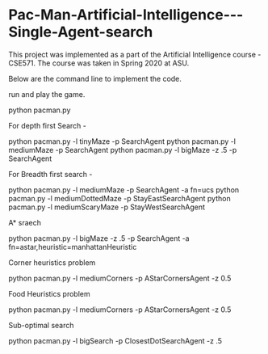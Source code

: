 # Pac-Man-Artificial-Intelligence---Single-Agent-search
This project was implemented as a part of the Artificial Intelligence course - CSE571. The course was taken in Spring 2020 at ASU.


Below are the command line to implement the code.

run and play the game.

python pacman.py 

For depth first Search -

python pacman.py -l tinyMaze -p SearchAgent
python pacman.py -l mediumMaze -p SearchAgent
python pacman.py -l bigMaze -z .5 -p SearchAgent


For Breadth first search -

python pacman.py -l mediumMaze -p SearchAgent -a fn=ucs
python pacman.py -l mediumDottedMaze -p StayEastSearchAgent
python pacman.py -l mediumScaryMaze -p StayWestSearchAgent


A* sraech

python pacman.py -l bigMaze -z .5 -p SearchAgent -a fn=astar,heuristic=manhattanHeuristic

Corner heuristics problem

python pacman.py -l mediumCorners -p AStarCornersAgent -z 0.5


Food Heuristics problem

python pacman.py -l mediumCorners -p AStarCornersAgent -z 0.5

Sub-optimal search

python pacman.py -l bigSearch -p ClosestDotSearchAgent -z .5
